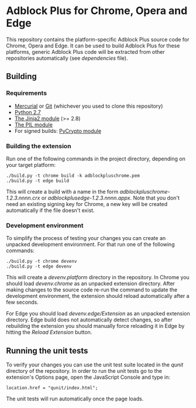 Adblock Plus for Chrome, Opera and Edge
=======================================

This repository contains the platform-specific Adblock Plus source code for
Chrome, Opera and Edge. It can be used to build Adblock Plus for these
platforms, generic Adblock Plus code will be extracted from other repositories
automatically (see _dependencies_ file).

Building
---------

### Requirements

- [Mercurial](https://www.mercurial-scm.org/) or [Git](https://git-scm.com/) (whichever you used to clone this repository)
- [Python 2.7](https://www.python.org)
- [The Jinja2 module](http://jinja.pocoo.org/docs) (>= 2.8)
- [The PIL module](http://www.pythonware.com/products/pil/)
- For signed builds: [PyCrypto module](https://www.dlitz.net/software/pycrypto/)

### Building the extension

Run one of the following commands in the project directory, depending on your
target platform:

    ./build.py -t chrome build -k adblockpluschrome.pem
    ./build.py -t edge build

This will create a build with a name in the form
_adblockpluschrome-1.2.3.nnnn.crx_ or _adblockplusedge-1.2.3.nnnn.appx_.
Note that you don't need an existing signing key for Chrome, a new key
will be created automatically if the file doesn't exist.

### Development environment

To simplify the process of testing your changes you can create an unpacked
development environment. For that run one of the following commands:

    ./build.py -t chrome devenv
    ./build.py -t edge devenv

This will create a _devenv.platform_ directory in the repository. In Chrome you
should load _devenv.chrome_ as an unpacked extension directory. After making
changes to the source code re-run the command to update the development
environment, the extension should reload automatically after a few seconds.

For Edge you should load _devenv.edge/Extension_ as an unpacked extension
directory. Edge build does not automatically detect changes, so after
rebuilding the extension you should manually force reloading it in Edge by
hitting the _Reload Extension_ button.

Running the unit tests
----------------------

To verify your changes you can use the unit test suite located in the _qunit_
directory of the repository. In order to run the unit tests go to the
extension's Options page, open the JavaScript Console and type in:

    location.href = "qunit/index.html";

The unit tests will run automatically once the page loads.
